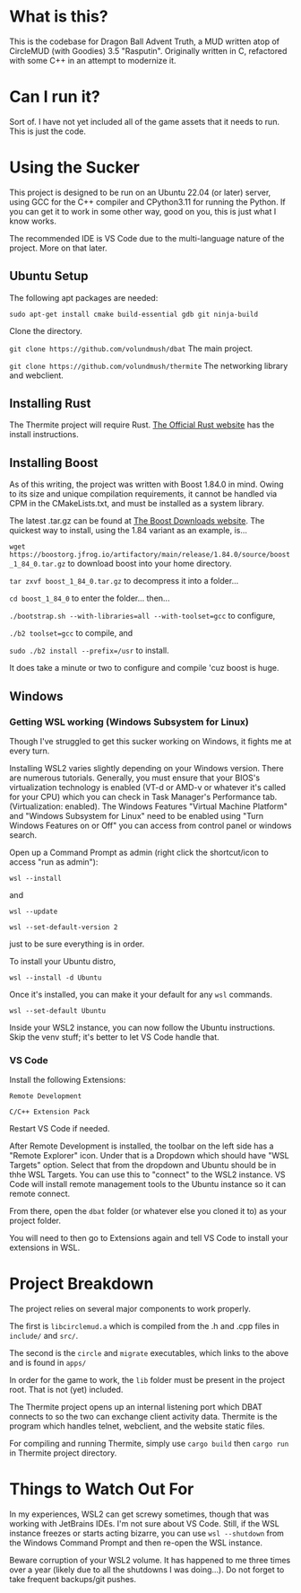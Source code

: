 # What is this?
This is the codebase for Dragon Ball Advent Truth, a MUD written atop of CircleMUD (with Goodies) 3.5 "Rasputin". Originally written in C, refactored with some C++ in an attempt to modernize it.

# Can I run it?
Sort of. I have not yet included all of the game assets that it needs to run. This is just the code.

# Using the Sucker

This project is designed to be run on an Ubuntu 22.04 (or later) server, using GCC for the C++ compiler and CPython3.11 for running the Python. If you can get it to work in some other way, good on you, this is just what I know works.

The recommended IDE is VS Code due to the multi-language nature of the project. More on that later.

## Ubuntu Setup
The following apt packages are needed:

`sudo apt-get install cmake build-essential gdb git ninja-build`

Clone the directory.

`git clone https://github.com/volundmush/dbat`
The main project.


`git clone https://github.com/volundmush/thermite`
The networking library and webclient.

## Installing Rust
The Thermite project will require Rust.
[The Official Rust website](https://www.rust-lang.org/tools/install) has the install instructions.

## Installing Boost
As of this writing, the project was written with Boost 1.84.0 in mind. Owing to its size and unique compilation requirements, it cannot be handled via CPM in the CMakeLists.txt, and must be installed as a system library.

The latest .tar.gz can be found at [The Boost Downloads website](https://www.boost.org/users/download/). The quickest way to install, using the 1.84 variant as an example, is...

`wget https://boostorg.jfrog.io/artifactory/main/release/1.84.0/source/boost_1_84_0.tar.gz`
to download boost into your home directory.

`tar zxvf boost_1_84_0.tar.gz`
to decompress it into a folder...

`cd boost_1_84_0`
to enter the folder... then...

`./bootstrap.sh --with-libraries=all --with-toolset=gcc`
to configure,

`./b2 toolset=gcc`
to compile, and

`sudo ./b2 install --prefix=/usr`
to install.

It does take a minute or two to configure and compile 'cuz boost is huge.

## Windows

### Getting WSL working (Windows Subsystem for Linux)
Though I've struggled to get this sucker working on Windows, it fights me at every turn.

Installing WSL2 varies slightly depending on your Windows version. There are numerous tutorials. Generally, you must ensure that your BIOS's virtualization technology is enabled (VT-d or AMD-v or whatever it's called for your CPU) which you can check in Task Manager's Performance tab. (Virtualization: enabled). The Windows Features "Virtual Machine Platform" and "Windows Subsystem for Linux" need to be enabled using "Turn Windows Features on or Off" you can access from control panel or windows search.

Open up a Command Prompt as admin (right click the shortcut/icon to access "run as admin"):

`wsl --install`

and

`wsl --update`

`wsl --set-default-version 2`

just to be sure everything is in order.

To install your Ubuntu distro,

`wsl --install -d Ubuntu`

Once it's installed, you can make it your default for any `wsl` commands.

`wsl --set-default Ubuntu`

Inside your WSL2 instance, you can now follow the Ubuntu instructions. Skip the venv stuff; it's better to let VS Code handle that.

### VS Code
Install the following Extensions:

`Remote Development`

`C/C++ Extension Pack`

Restart VS Code if needed.

After Remote Development is installed, the toolbar on the left side has a "Remote Explorer" icon. Under that is a Dropdown which should have "WSL Targets" option. Select that from the dropdown and Ubuntu should be in thhe WSL Targets. You can use this to "connect" to the WSL2 instance. VS Code will install remote management tools to the Ubuntu instance so it can remote connect.

From there, open the `dbat` folder (or whatever else you cloned it to) as your project folder.

You will need to then go to Extensions again and tell VS Code to install your extensions in WSL.

# Project Breakdown
The project relies on several major components to work properly.

The first is `libcirclemud.a` which is compiled from the .h and .cpp files in `include/` and `src/`.

The second is the `circle` and `migrate` executables, which links to the above and is found in `apps/`

In order for the game to work, the `lib` folder must be present in the project root. That is not (yet) included.

The Thermite project opens up an internal listening port which DBAT connects to so the two can exchange client activity data. Thermite is the program which handles telnet, webclient, and the website static files.

For compiling and running Thermite, simply use `cargo build` then `cargo run` in Thermite project directory.

# Things to Watch Out For
In my experiences, WSL2 can get screwy sometimes, though that was working with JetBrains IDEs. I'm not sure about VS Code. Still, if the WSL instance freezes or starts acting bizarre, you can use `wsl --shutdown` from the Windows Command Prompt and then re-open the WSL instance.

Beware corruption of your WSL2 volume. It has happened to me three times over a year (likely due to all the shutdowns I was doing...). Do not forget to take frequent backups/git pushes.